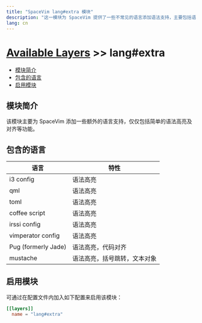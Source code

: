 ```yaml
---
title: "SpaceVim lang#extra 模块"
description: "这一模块为 SpaceVim 提供了一些不常见的语言添加语法支持，主要包括语法高亮、对齐等特性。"
lang: cn
---
```


# [Available Layers](../../) >> lang#extra

<!-- vim-markdown-toc GFM -->

- [模块简介](#模块简介)
- [包含的语言](#包含的语言)
- [启用模块](#启用模块)

<!-- vim-markdown-toc -->

## 模块简介

该模块主要为 SpaceVim 添加一些额外的语言支持，仅仅包括简单的语法高亮及对齐等功能。

## 包含的语言

| 语言                | 特性                         |
| ------------------- | ---------------------------- |
| i3 config           | 语法高亮                     |
| qml                 | 语法高亮                     |
| toml                | 语法高亮                     |
| coffee script       | 语法高亮                     |
| irssi config        | 语法高亮                     |
| vimperator config   | 语法高亮                     |
| Pug (formerly Jade) | 语法高亮，代码对齐           |
| mustache            | 语法高亮，括号跳转，文本对象 |

## 启用模块

可通过在配置文件内加入如下配置来启用该模块：

```toml
[[layers]]
  name = "lang#extra"
```
